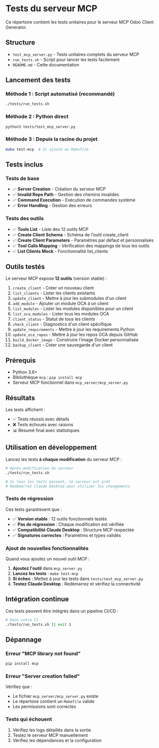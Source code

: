# Tests du serveur MCP

Ce répertoire contient les tests unitaires pour le serveur MCP Odoo Client Generator.

## Structure

- `test_mcp_server.py` - Tests unitaires complets du serveur MCP
- `run_tests.sh` - Script pour lancer les tests facilement
- `README.md` - Cette documentation

## Lancement des tests

### Méthode 1 : Script automatisé (recommandé)

```bash
./tests/run_tests.sh
```

### Méthode 2 : Python direct

```bash
python3 tests/test_mcp_server.py
```

### Méthode 3 : Depuis la racine du projet

```bash
make test-mcp  # Si ajouté au Makefile
```

## Tests inclus

### Tests de base
- ✅ **Server Creation** - Création du serveur MCP
- ✅ **Invalid Repo Path** - Gestion des chemins invalides
- ✅ **Command Execution** - Exécution de commandes système
- ✅ **Error Handling** - Gestion des erreurs

### Tests des outils
- ✅ **Tools List** - Liste des 12 outils MCP
- ✅ **Create Client Schema** - Schéma de l'outil create_client
- ✅ **Create Client Parameters** - Paramètres par défaut et personnalisés
- ✅ **Tool Calls Mapping** - Vérification des mappings de tous les outils
- ✅ **List Clients Mock** - Fonctionnalité list_clients

## Outils testés

Le serveur MCP expose **12 outils** (version stable) :

1. `create_client` - Créer un nouveau client
2. `list_clients` - Lister les clients existants
3. `update_client` - Mettre à jour les submodules d'un client
4. `add_module` - Ajouter un module OCA à un client
5. `list_modules` - Lister les modules disponibles pour un client
6. `list_oca_modules` - Lister tous les modules OCA
7. `client_status` - Statut de tous les clients
8. `check_client` - Diagnostics d'un client spécifique
9. `update_requirements` - Mettre à jour les requirements Python
10. `update_oca_repos` - Mettre à jour les repos OCA depuis GitHub
11. `build_docker_image` - Construire l'image Docker personnalisée
12. `backup_client` - Créer une sauvegarde d'un client

## Prérequis

- Python 3.6+
- Bibliothèque `mcp` : `pip install mcp`
- Serveur MCP fonctionnel dans `mcp_server/mcp_server.py`

## Résultats

Les tests affichent :
- ✅ Tests réussis avec détails
- ❌ Tests échoués avec raisons
- 📊 Résumé final avec statistiques

## Utilisation en développement

Lancez les tests **à chaque modification** du serveur MCP :

```bash
# Après modification du serveur
./tests/run_tests.sh

# Si tous les tests passent, le serveur est prêt
# Redémarrez Claude Desktop pour utiliser les changements
```

### Tests de régression

Ces tests garantissent que :
- ✅ **Version stable** : 12 outils fonctionnels testés
- ✅ **Pas de régression** : Chaque modification est vérifiée
- ✅ **Compatibilité Claude Desktop** : Structure MCP respectée
- ✅ **Signatures correctes** : Paramètres et types validés

### Ajout de nouvelles fonctionnalités

Quand vous ajoutez un nouvel outil MCP :

1. **Ajoutez l'outil** dans `mcp_server.py`
2. **Lancez les tests** : `make test-mcp`
3. **Si échec** : Mettez à jour les tests dans `tests/test_mcp_server.py`
4. **Testez Claude Desktop** : Redémarrez et vérifiez la connectivité

## Intégration continue

Ces tests peuvent être intégrés dans un pipeline CI/CD :

```bash
# Dans votre CI
./tests/run_tests.sh || exit 1
```

## Dépannage

### Erreur "MCP library not found"
```bash
pip install mcp
```

### Erreur "Server creation failed"
Vérifiez que :
- Le fichier `mcp_server/mcp_server.py` existe
- Le répertoire contient un `Makefile` valide
- Les permissions sont correctes

### Tests qui échouent
1. Vérifiez les logs détaillés dans la sortie
2. Testez le serveur MCP manuellement
3. Vérifiez les dépendances et la configuration